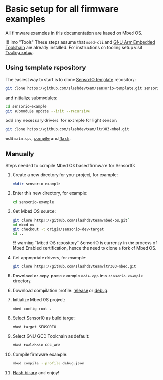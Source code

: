 # Basic setup for all firmware examples

All firmware examples in this documentation are based on [Mbed OS](https://os.mbed.com).

!!! info "Tools"
    These steps assume that `mbed-cli` and [GNU Arm Embedded Toolchain](https://developer.arm.com/open-source/gnu-toolchain/gnu-rm/downloads) are already installed. For instructions on tooling setup visit [Tooling setup](./tools.md).

## Using template repository

The easiest way to start is to clone [SensorIO template](https://github.com) repository:

```bash
git clone https://github.com/slashdevteam/sensorio-template.git sensorio-example
```

and initialize submodules:

```bash
cd sensorio-example
git submodule update --init --recursive
```

add any necessary drivers, for example for light sensor:

```bash
git clone https://github.com/slashdevteam/ltr303-mbed.git
```

edit `main.cpp`, [compile](./compilation.md) and [flash](./flashing.md).

## Manually

Steps needed to compile Mbed OS based firmware for SensorIO:

1. Create a new directory for your project, for example:

    ```bash
    mkdir sensorio-example
    ```

2. Enter this new directory, for example:

    ```bash
    cd sensorio-example
    ```

3. Get Mbed OS source:

    ```bash
    git clone https://github.com/slashdevteam/mbed-os.git`
    cd mbed-os
    git checkout -t origin/sensorio-dev-target
    cd ..
    ```

    !!! warning "Mbed OS repository"
        SensorIO is currently in the process of Mbed Enabled certification, hence the need to clone a fork of Mbed OS.

4. Get appropriate drivers, for example:

    ```bash
    git clone https://github.com/slashdevteam/ltr303-mbed.git
    ```

5. Download or copy-paste example `main.cpp` into `sensorio-example` directory.

6. Download compilation profile: [release](./assets/release.json) or [debug](./assets/debug.json).

7. Initialize Mbed OS project:

    ```bash
    mbed config root .
    ```

8. Select SensorIO as build target:

    ```bash
    mbed target SENSORIO
    ```

9. Select GNU GCC Toolchain as default:

    ```bash
    mbed toolchain GCC_ARM
    ```

10. Compile firmware example:

    ```bash
    mbed compile --profile debug.json
    ```

11. [Flash binary](./flashing.md) and enjoy!
